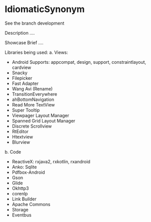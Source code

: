 # IdiomaticSynonym

See the branch development

Description
....


Showcase Brief
....


Libraries being used:
a. Views:
- Android Supports: appcompat, design, support, constraintlayout, cardview
- Snacky
- Filepicker 
- Fast Adapter
- Wang Avi (Rename)
- TransitionEverywhere
- ahBottomNavigation
- Read More TextView
- Super Tooltip
- Viewpager Layout Manager
- Spanned Grid Layout Manager
- Discrete Scrollview
- RtEditor
- Htextview
- Blurview

b. Code
- ReactiveX: rxjava2, rxkotlin, rxandroid
- Anko: Sqlite
- Pdfbox-Android
- Gson
- Glide
- Okhttp3
- corenlp
- Link Builder
- Apache Commons
- Storage
- Eventbus
